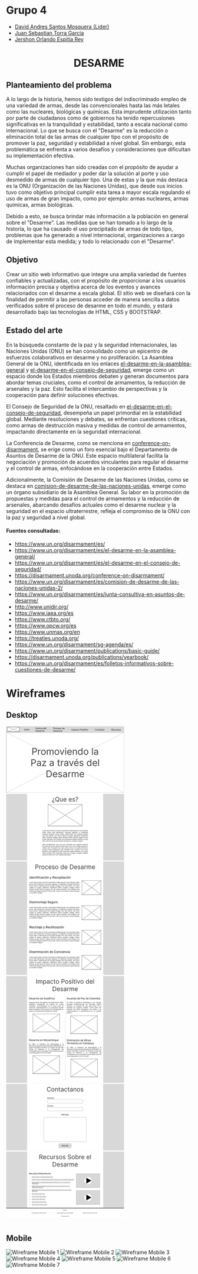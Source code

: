 # Grupo 4

- [David Andres Santos Mosquera (Lider)](https://github.com/DavidSantos004)
- [Juan Sebastian Torra Garcia](https://github.com/jstorra)
- [Jershon Orlando Espitia Rey](https://github.com/JershonEspitia)
  
#
# <p align="center">DESARME</p>

## Planteamiento del problema

A lo largo de la historia, hemos sido testigos del indiscriminado empleo de una variedad de armas, desde las convencionales hasta las más letales como las nucleares, biológicas y químicas. Esta imprudente utilización tanto por parte de ciudadanos como de gobiernos ha tenido repercusiones significativas en la tranquilidad y estabilidad, tanto a escala nacional como internacional. Lo que se busca con el "Desarme" es la reducción o eliminación total de las armas de cualquier tipo con el propósito de promover la paz, seguridad y estabilidad a nivel global. Sin embargo, esta problemática se enfrenta a varios desafíos y consideraciones que dificultan su implementación efectiva.

Muchas organizaciones han sido creadas con el propósito de ayudar a cumplir el papel de mediador y poder dar la solución al porte y uso desmedido de armas de cualquier tipo. Una de estas y la que más destaca es la ONU (Organización de las Naciones Unidas), que desde sus inicios tuvo como objetivo principal cumplir esta tarea a mayor escala regulando el uso de armas de gran impacto, como por ejemplo: armas nucleares, armas químicas, armas biológicas.

Debido a esto, se busca brindar más información a la población en general sobre el "Desarme". Las medidas que se han tomado a lo largo de la historia, lo que ha causado el uso precipitado de armas de todo tipo, problemas que ha generado a nivel internacional, organizaciones a cargo de implementar esta medida; y todo lo relacionado con el "Desarme".

## Objetivo
Crear un sitio web informativo que integre una amplia variedad de fuentes confiables y actualizadas, con el propósito de proporcionar a los usuarios información precisa y objetiva acerca de los eventos y avances relacionados con el desarme a escala global. El sitio web se diseñará con la finalidad de permitir a las personas acceder de manera sencilla a datos verificados sobre el proceso de desarme en todo el mundo, y estará desarrollado bajo las tecnologías de HTML, CSS y BOOTSTRAP.

## Estado del arte

En la búsqueda constante de la paz y la seguridad internacionales, las Naciones Unidas (ONU) se han consolidado como un epicentro de esfuerzos colaborativos en desarme y no proliferación. La Asamblea General de la ONU, identificada en los enlaces [el-desarme-en-la-asamblea-general](https://disarmament.unoda.org/es/el-desarme-en-la-asamblea-general/) y [el-desarme-en-el-consejo-de-seguridad](https://disarmament.unoda.org/es/el-desarme-en-el-consejo-de-seguridad/), emerge como un espacio donde los Estados miembros debaten y generan documentos para abordar temas cruciales, como el control de armamentos, la reducción de arsenales y la paz. Esto facilita el intercambio de perspectivas y la cooperación para definir soluciones efectivas.

El Consejo de Seguridad de la ONU, resaltado en [el-desarme-en-el-consejo-de-seguridad](https://disarmament.unoda.org/es/el-desarme-en-el-consejo-de-seguridad/), desempeña un papel primordial en la estabilidad global. Mediante resoluciones y debates, se enfrentan cuestiones críticas, como armas de destrucción masiva y medidas de control de armamentos, impactando directamente en la seguridad internacional.

La Conferencia de Desarme, como se menciona en [conference-on-disarmament](https://disarmament.unoda.org/conference-on-disarmament/), se erige como un foro esencial bajo el Departamento de Asuntos de Desarme de la ONU. Este espacio multilateral facilita la negociación y promoción de acuerdos vinculantes para regular el desarme y el control de armas, enfocándose en la cooperación entre Estados.

Adicionalmente, la Comisión de Desarme de las Naciones Unidas, como se destaca en [comision-de-desarme-de-las-naciones-unidas](https://disarmament.unoda.org/es/comision-de-desarme-de-las-naciones-unidas-2/), emerge como un órgano subsidiario de la Asamblea General. Su labor en la promoción de propuestas y medidas para el control de armamentos y la reducción de arsenales, abarcando desafíos actuales como el desarme nuclear y la seguridad en el espacio ultraterrestre, refleja el compromiso de la ONU con la paz y seguridad a nivel global.

#### Fuentes consultadas:
- https://www.un.org/disarmament/es/
- https://www.un.org/disarmament/es/el-desarme-en-la-asamblea-general/
- https://www.un.org/disarmament/es/el-desarme-en-el-consejo-de-seguridad/
- https://disarmament.unoda.org/conference-on-disarmament/
- https://www.un.org/disarmament/es/comision-de-desarme-de-las-naciones-unidas-2/
- https://www.un.org/disarmament/es/junta-consultiva-en-asuntos-de-desarme/
- http://www.unidir.org/
- https://www.iaea.org/es
- https://www.ctbto.org/
- https://www.opcw.org/es
- https://www.unmas.org/en
- https://treaties.unoda.org/
- https://www.un.org/disarmament/sg-agenda/es/
- https://www.un.org/disarmament/publications/basic-guide/
- https://disarmament.unoda.org/publications/yearbook/
- https://www.un.org/disarmament/es/folletos-informativos-sobre-cuestiones-de-desarme/

# Wireframes
## Desktop
![Wireframe Desktop 1](./Desktop_/DesignDesktop1.jpg)
![Wireframe Desktop 2](./Desktop_/DesignDesktop2.jpg)
![Wireframe Desktop 3](./Desktop_/DesignDesktop3.jpg)
![Wireframe Desktop 4](./Desktop_/DesignDesktop4.jpg)
![Wireframe Desktop 5](./Desktop_/DesignDesktop5.jpg)
![Wireframe Desktop 6](./Desktop_/DesignDesktop6.jpg)

#
## Mobile
![Wireframe Mobile 1](./Diseños/Mobile/DesignMobile1.jpg)
![Wireframe Mobile 2](./Diseños/Mobile/DesignMobile2.jpg)
![Wireframe Mobile 3](./Diseños/Mobile/DesignMobile3.jpg)
![Wireframe Mobile 4](./Diseños/Mobile/DesignMobile4.jpg)
![Wireframe Mobile 5](./Diseños/Mobile/DesignMobile5.jpg)
![Wireframe Mobile 6](./Diseños/Mobile/DesignMobile6.jpg)
![Wireframe Mobile 7](./Diseños/Mobile/DesignMobile7.jpg)
